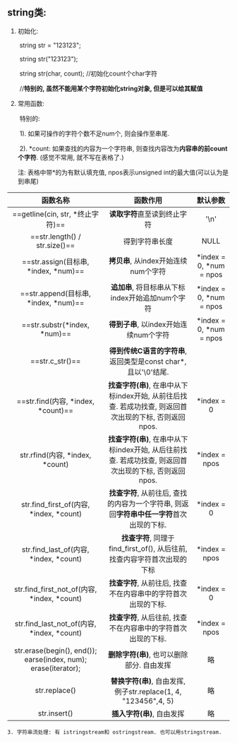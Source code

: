 ## string类:

1. 初始化: 

    ​	string str = "123123"; 

    ​	string str("123123"); 

    ​	string str(char, count); //初始化count个char字符

    ​	//**特别的, 虽然不能用某个字符初始化string对象, 但是可以给其赋值**

    

2. 常用函数: 

    ​	特别的: 

    ​		1). 如果可操作的字符个数不足num个, 则会操作至串尾.

    ​		2). *count: 如果查找的内容为一个字符串, 则查找内容改为**内容串的前count个字符**.  (感觉不常用, 就不写在表格了.)
    
    注: 表格中带*的为有默认填充值, npos表示unsigned int的最大值(可以认为是到串尾)

|                函数名称                 |                           函数作用                           |        默认参数         |
| :-------------------------------------: | :----------------------------------------------------------: | :---------------------: |
|      ==getline(cin, str, \*终止字符)==      |                 **读取字符**直至读到终止字符                 |          '\n'           |
|        ==str.length() / str.size()==        |                        得到字符串长度                        |          NULL           |
|  ==str.assign(目标串, *index, *num)==   |             **拷贝串**, 从index开始连续num个字符             | *index = 0, *num = npos |
|  ==str.append(目标串, *index, *num)==   |       **追加串**, 将目标串从下标index开始追加num个字符       | *index = 0, *num = npos |
|      ==str.substr(*index, *num)==       |            **得到子串**, 以index开始连续num个字符            | *index = 0, *num = npos |
| ==str.c_str()== | **得到传统C语言的字符串**, 返回类型是const char*, 且以'\0'结尾. |  |
|   ==str.find(内容, *index, *count)==    | **找查字符(串)**, 在串中从下标index开始, 从前往后找查. 若成功找查, 则返回首次出现的下标, 否则返回npos. |       *index = 0        |
|     str.rfind(内容, *index, *count)     | **找查字符(串)**, 在串中从下标index开始, 从后往前找查. 若成功找查, 则返回首次出现的下标, 否则返回npos. |       *index = npos       |
| str.find_first_of(内容, *index, *count) | **找查字符**, 从前往后, 查找的内容为一个字符串, 则返回**字符串中任一字符**首次出现的下标. |       *index = 0        |
| str.find_last_of(内容, *index, *count)  | **找查字符**, 同理于find_first_of(), 从后往前, 找查内容字符首次出现的下标 | *index = npos |
|         str.find_first_not_of(内容, *index, *count)          | **找查字符**, 从前往后, 找查不在内容串中的字符首次出现的下标. |       *index = 0        |
|          str.find_last_not_of(内容, *index, *count)          | **找查字符**, 从后往前, 找查不在内容串中的字符首次出现的下标. |      *index = npos      |
| str.erase(begin(), end()); earse(index, num); erase(iterator); |          **删除字符(串)**, 也可以删除部分. 自由发挥          |           略            |
|                        str.replace()                         | **替换字符(串)**, 自由发挥, 例子str.replace(1, 4, "123456",4, 5) |           略            |
|                         str.insert()                         |                  **插入字符(串)**, 自由发挥                  |           略            |

	3. 字符串流处理: 有 istringstream和 ostringstream. 也可以用stringstream.


